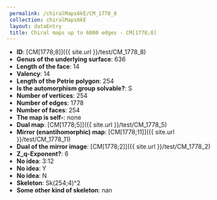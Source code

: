 ```yaml
--- 
 permalink: /chiralMaps6kE/CM_1778_8 
 collection: chiralMaps6kE
 layout: dataEntry
 title: Chiral maps up to 6000 edges - CM[1778;8]
---
```


- **ID**: [CM[1778;8]]({{ site.url }}/test/CM_1778_8)
- **Genus of the underlying surface**: 636
- **Length of the face**: 14
- **Valency**: 14
- **Length of the Petrie polygon**: 254
- **Is the automorphism group solvable?**: S
- **Number of vertices**: 254
- **Number of edges**: 1778
- **Number of faces**: 254
- **The map is self-**: none
- **Dual map**: [CM[1778;5]]({{ site.url }}/test/CM_1778_5)
- **Mirror (enantihomorphic) map**: [CM[1778;11]]({{ site.url }}/test/CM_1778_11)
- **Dual of the mirror image**: [CM[1778;2]]({{ site.url }}/test/CM_1778_2)
- **Z_q-Exponent?**: 6
- **No idea**:  3:12
- **No idea**: Y
- **No idea**: N
- **Skeleton**: Sk(254;4)^2
- **Some other kind of skeleton**: nan

